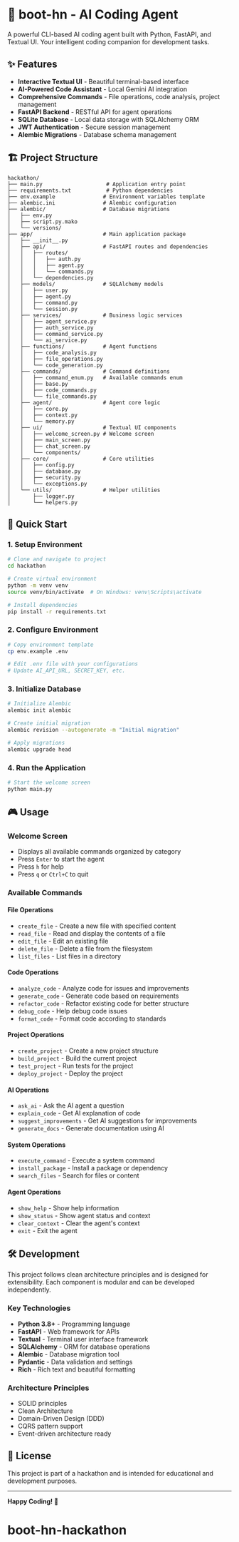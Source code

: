 # 🤖 boot-hn - AI Coding Agent

A powerful CLI-based AI coding agent built with Python, FastAPI, and Textual UI. Your intelligent coding companion for development tasks.

## ✨ Features

- **Interactive Textual UI** - Beautiful terminal-based interface
- **AI-Powered Code Assistant** - Local Gemini AI integration
- **Comprehensive Commands** - File operations, code analysis, project management
- **FastAPI Backend** - RESTful API for agent operations
- **SQLite Database** - Local data storage with SQLAlchemy ORM
- **JWT Authentication** - Secure session management
- **Alembic Migrations** - Database schema management

## 🏗️ Project Structure

```
hackathon/
├── main.py                    # Application entry point
├── requirements.txt           # Python dependencies
├── env.example               # Environment variables template
├── alembic.ini               # Alembic configuration
├── alembic/                  # Database migrations
│   ├── env.py
│   ├── script.py.mako
│   └── versions/
├── app/                      # Main application package
│   ├── __init__.py
│   ├── api/                  # FastAPI routes and dependencies
│   │   ├── routes/
│   │   │   ├── auth.py
│   │   │   ├── agent.py
│   │   │   └── commands.py
│   │   └── dependencies.py
│   ├── models/               # SQLAlchemy models
│   │   ├── user.py
│   │   ├── agent.py
│   │   ├── command.py
│   │   └── session.py
│   ├── services/             # Business logic services
│   │   ├── agent_service.py
│   │   ├── auth_service.py
│   │   ├── command_service.py
│   │   └── ai_service.py
│   ├── functions/            # Agent functions
│   │   ├── code_analysis.py
│   │   ├── file_operations.py
│   │   └── code_generation.py
│   ├── commands/             # Command definitions
│   │   ├── command_enum.py   # Available commands enum
│   │   ├── base.py
│   │   ├── code_commands.py
│   │   └── file_commands.py
│   ├── agent/                # Agent core logic
│   │   ├── core.py
│   │   ├── context.py
│   │   └── memory.py
│   ├── ui/                   # Textual UI components
│   │   ├── welcome_screen.py # Welcome screen
│   │   ├── main_screen.py
│   │   ├── chat_screen.py
│   │   └── components/
│   ├── core/                 # Core utilities
│   │   ├── config.py
│   │   ├── database.py
│   │   ├── security.py
│   │   └── exceptions.py
│   └── utils/                # Helper utilities
│       ├── logger.py
│       └── helpers.py
```

## 🚀 Quick Start

### 1. Setup Environment

```bash
# Clone and navigate to project
cd hackathon

# Create virtual environment
python -m venv venv
source venv/bin/activate  # On Windows: venv\Scripts\activate

# Install dependencies
pip install -r requirements.txt
```

### 2. Configure Environment

```bash
# Copy environment template
cp env.example .env

# Edit .env file with your configurations
# Update AI_API_URL, SECRET_KEY, etc.
```

### 3. Initialize Database

```bash
# Initialize Alembic
alembic init alembic

# Create initial migration
alembic revision --autogenerate -m "Initial migration"

# Apply migrations
alembic upgrade head
```

### 4. Run the Application

```bash
# Start the welcome screen
python main.py
```

## 🎮 Usage

### Welcome Screen
- Displays all available commands organized by category
- Press `Enter` to start the agent
- Press `h` for help
- Press `q` or `Ctrl+C` to quit

### Available Commands

#### File Operations
- `create_file` - Create a new file with specified content
- `read_file` - Read and display the contents of a file
- `edit_file` - Edit an existing file
- `delete_file` - Delete a file from the filesystem
- `list_files` - List files in a directory

#### Code Operations
- `analyze_code` - Analyze code for issues and improvements
- `generate_code` - Generate code based on requirements
- `refactor_code` - Refactor existing code for better structure
- `debug_code` - Help debug code issues
- `format_code` - Format code according to standards

#### Project Operations
- `create_project` - Create a new project structure
- `build_project` - Build the current project
- `test_project` - Run tests for the project
- `deploy_project` - Deploy the project

#### AI Operations
- `ask_ai` - Ask the AI agent a question
- `explain_code` - Get AI explanation of code
- `suggest_improvements` - Get AI suggestions for improvements
- `generate_docs` - Generate documentation using AI

#### System Operations
- `execute_command` - Execute a system command
- `install_package` - Install a package or dependency
- `search_files` - Search for files or content

#### Agent Operations
- `show_help` - Show help information
- `show_status` - Show agent status and context
- `clear_context` - Clear the agent's context
- `exit` - Exit the agent

## 🛠️ Development

This project follows clean architecture principles and is designed for extensibility. Each component is modular and can be developed independently.

### Key Technologies
- **Python 3.8+** - Programming language
- **FastAPI** - Web framework for APIs
- **Textual** - Terminal user interface framework
- **SQLAlchemy** - ORM for database operations
- **Alembic** - Database migration tool
- **Pydantic** - Data validation and settings
- **Rich** - Rich text and beautiful formatting

### Architecture Principles
- SOLID principles
- Clean Architecture
- Domain-Driven Design (DDD)
- CQRS pattern support
- Event-driven architecture ready

## 📝 License

This project is part of a hackathon and is intended for educational and development purposes.

---

**Happy Coding! 🚀**
# boot-hn-hackathon
